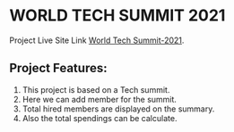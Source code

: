 # WORLD TECH SUMMIT 2021

Project Live Site Link [World Tech Summit-2021](https://world-tech-summit.netlify.app/).

## Project Features:

1. This project is based on a Tech summit.
2. Here we can add member for the summit.
3. Total hired members are displayed on the summary.
4. Also the total spendings can be calculate.
